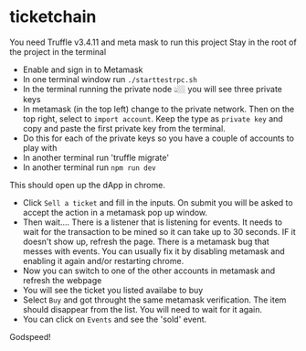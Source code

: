 # ticketchain

You need Truffle v3.4.11 and meta mask to run this project
Stay in the root of the project in the terminal

- Enable and sign in to Metamask
- In one terminal window run `./starttestrpc.sh`
- In the terminal running the private node 👆🏼 you will see three private keys
- In metamask (in the top left) change to the private network. Then on the top right, select to `import account`. Keep the type as `private key` and copy and paste the first private key from the terminal.
- Do this for each of the private keys so you have a couple of accounts to play with
- In another terminal run 'truffle migrate'
- In another terminal run `npm run dev`

This should open up the dApp in chrome. 

- Click `Sell a ticket` and fill in the inputs. On submit you will be asked to accept the action in a metamask pop up window. 
- Then wait.... There is a listener that is listening for events. It needs to wait for the transaction to be mined so it can take up to 30 seconds. IF it doesn't show up, refresh the page. There is a metamask bug that messes with events. You can usually fix it by disabling metamask and enabling it again and/or restarting chrome. 
- Now you can switch to one of the other accounts in metamask and refresh the webpage
- You will see the ticket you listed availabe to buy
- Select `Buy` and got throught the same metamask verification. The item should disappear from the list. You will need to wait for it again. 
- You can click on `Events` and see the 'sold' event.

Godspeed!
